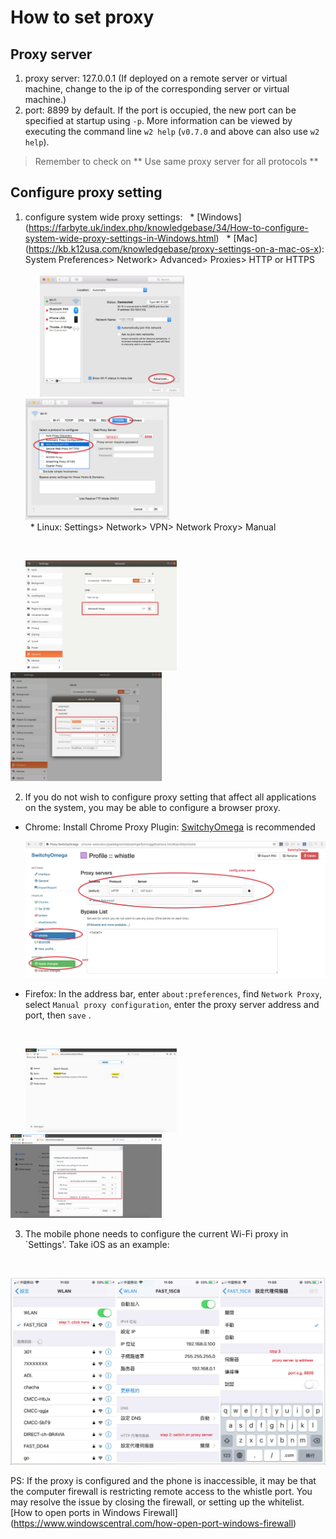 # How to set proxy

## Proxy server

1. proxy server: 127.0.0.1 (If deployed on a remote server or virtual machine, change to the ip of the corresponding server or virtual machine.)
2. port: 8899 by default. If the port is occupied, the new port can be specified at startup using `-p`. More information can be viewed by executing the command line `w2 help` (`v0.7.0` and above can also use `w2 help`).

> Remember to check on ** Use same proxy server for all protocols **

## Configure proxy setting

1. configure system wide proxy settings:
  * [Windows] (https://farbyte.uk/index.php/knowledgebase/34/How-to-configure-system-wide-proxy-settings-in-Windows.html)
  * [Mac] (https://kb.k12usa.com/knowledgebase/proxy-settings-on-a-mac-os-x): System Preferences> Network> Advanced> Proxies> HTTP or HTTPS
    <div>
      <img src='./img/mac-proxy-1.jpg' width='48%' />
      <img src='./img/mac-proxy-2.jpg' width='48%' />
    </div>
  * Linux: Settings> Network> VPN> Network Proxy> Manual

    <div>
      <img src='./img/linux-proxy-1.jpg' width='48%' />
      <img src='./img/linux-proxy-2.jpg' width='48%' />
    </div>

2. If you do not wish to configure proxy setting that affect all applications on the system, you may be able to configure a browser proxy.

  * Chrome: Install Chrome Proxy Plugin: [SwitchyOmega](https://chrome.google.com/webstore/detail/padekgcemlokbadohgkifijomclgjgif) is recommended
  
    <div><img src='./img/switchyomega.jpg' /></div>
  * Firefox: In the address bar, enter `about:preferences`, find `Network Proxy`, select `Manual proxy configuration`, enter the proxy server address and port, then `save` .

    <div>
      <img src='./img/firefox-proxy-1.jpg' width='48%' />
      <img src='./img/firefox-proxy-2.jpg' width='48%' />
    </div>

3. The mobile phone needs to configure the current Wi-Fi proxy in `Settings'. Take iOS as an example:

  <div><img src='./img/iOS-proxy-all.jpg' /></div>

PS: If the proxy is configured and the phone is inaccessible, it may be that the computer firewall is restricting remote access to the whistle port. You may resolve the issue by closing the firewall, or setting up the whitelist. [How to open ports in Windows Firewall] (https://www.windowscentral.com/how-open-port-windows-firewall)
